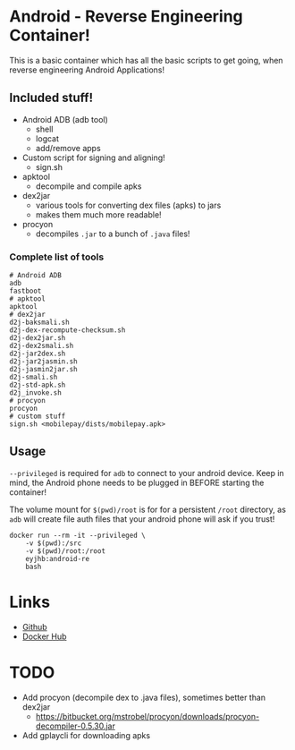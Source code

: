 # Android - Reverse Engineering Container!
This is a basic container which has all the basic scripts to get going, when reverse engineering Android Applications!

## Included stuff!

- Android ADB (adb tool)
    - shell
    - logcat
    - add/remove apps
- Custom script for signing and aligning!
    - sign.sh
- apktool
    - decompile and compile apks
- dex2jar
    - various tools for converting dex files (apks) to jars
    - makes them much more readable!
- procyon
    - decompiles `.jar` to a bunch of `.java` files!

### Complete list of tools

```
# Android ADB
adb
fastboot
# apktool
apktool
# dex2jar
d2j-baksmali.sh
d2j-dex-recompute-checksum.sh
d2j-dex2jar.sh
d2j-dex2smali.sh
d2j-jar2dex.sh
d2j-jar2jasmin.sh
d2j-jasmin2jar.sh
d2j-smali.sh
d2j-std-apk.sh
d2j_invoke.sh
# procyon
procyon
# custom stuff
sign.sh <mobilepay/dists/mobilepay.apk>
```

## Usage
`--privileged` is required for `adb` to connect to your android device.
Keep in mind, the Android phone needs to be plugged in BEFORE starting the container!

The volume mount for `$(pwd)/root` is for for a persistent `/root` directory, as `adb`
will create file auth files that your android phone will ask if you trust!

```
docker run --rm -it --privileged \
    -v $(pwd):/src
    -v $(pwd)/root:/root
    eyjhb:android-re
    bash
```

# Links

- [Github](https://github.com/eyJhb/docker-images/tree/master/tools/android-re)
- [Docker Hub](https://hub.docker.com/r/eyjhb/android-re)

# TODO

- Add procyon (decompile dex to .java files), sometimes better than dex2jar
    - https://bitbucket.org/mstrobel/procyon/downloads/procyon-decompiler-0.5.30.jar
- Add gplaycli for downloading apks
